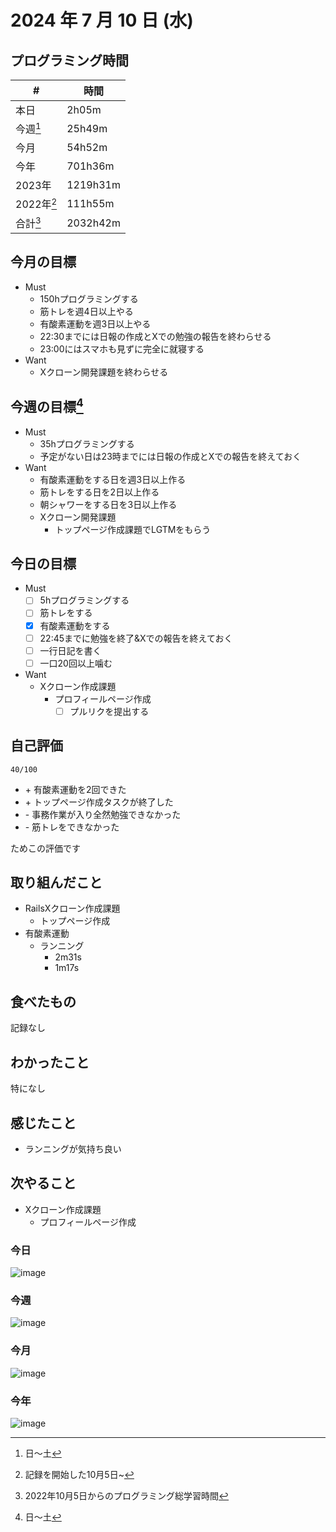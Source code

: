 # 2024 年 7 月 10 日 (水)

## プログラミング時間
| #          | 時間     |
| ---------- | -------- |
| 本日       | 2h05m    |
| 今週[^1]   | 25h49m   |
| 今月       | 54h52m   |
| 今年       | 701h36m  |
| 2023年     | 1219h31m |
| 2022年[^2] | 111h55m  |
| 合計[^3]   | 2032h42m |

## 今月の目標
- Must
  - 150hプログラミングする
  - 筋トレを週4日以上やる
  - 有酸素運動を週3日以上やる
  - 22:30までには日報の作成とXでの勉強の報告を終わらせる
  - 23:00にはスマホも見ずに完全に就寝する
- Want
  - Xクローン開発課題を終わらせる

## 今週の目標[^1]
- Must
  - 35hプログラミングする
  - 予定がない日は23時までには日報の作成とXでの報告を終えておく
- Want
  - 有酸素運動をする日を週3日以上作る
  - 筋トレをする日を2日以上作る
  - 朝シャワーをする日を3日以上作る
  - Xクローン開発課題
    - トップページ作成課題でLGTMをもらう

## 今日の目標
- Must
  - [ ] 5hプログラミングする
  - [ ] 筋トレをする
  - [x] 有酸素運動をする
  - [ ] 22:45までに勉強を終了&Xでの報告を終えておく
  - [ ] 一行日記を書く
  - [ ] 一口20回以上噛む
- Want
  - Xクローン作成課題
    - プロフィールページ作成
      - [ ] プルリクを提出する

## 自己評価
```
40/100
```
- \+ 有酸素運動を2回できた
- \+ トップページ作成タスクが終了した
- \- 事務作業が入り全然勉強できなかった
- \- 筋トレをできなかった

ためこの評価です

## 取り組んだこと
- RailsXクローン作成課題
  - トップページ作成
- 有酸素運動
  - ランニング
    - 2m31s
    - 1m17s

## 食べたもの
記録なし

## わかったこと
特になし

## 感じたこと
- ランニングが気持ち良い

## 次やること
- Xクローン作成課題
  - プロフィールページ作成

### 今日
![image](https://github.com/nil-ramuda/daily_report/assets/94735931/cb9f14b9-cd26-4734-a9fb-e8ee3fa9743e)

### 今週
![image](https://github.com/nil-ramuda/daily_report/assets/94735931/17d29733-b6ca-4634-9665-6eb7e5b2a4ed)

### 今月
![image](https://github.com/nil-ramuda/daily_report/assets/94735931/82a02e72-f308-45ff-9576-b7a1bd8a3d17)

### 今年
![image](https://github.com/nil-ramuda/daily_report/assets/94735931/baa8b91a-79eb-4a2e-86c9-b3234348ee87)

[^1]: 日〜土
[^2]: 記録を開始した10月5日~
[^3]: 2022年10月5日からのプログラミング総学習時間
 
